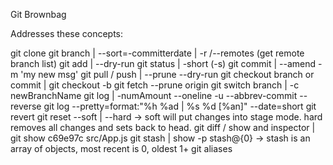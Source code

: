 Git Brownbag

Addresses these concepts:

git clone
git branch | --sort=-committerdate | -r /--remotes (get remote branch list)
git add | --dry-run
git status | -short (-s)
git commit | --amend -m 'my new msg' 
git pull / push | --prune --dry-run
git checkout branch or commit | git checkout -b
git fetch --prune origin
git switch branch | -c newBranchName
git log | -numAmount --oneline -u --abbrev-commit --reverse   git log --pretty=format:"%h %ad | %s %d [%an]" --date=short
git revert
git reset --soft | --hard -> soft will put changes into stage mode. hard removes all changes and sets back to head.
git diff / show and inspector | git show c69e97c src/App.js
git stash | show -p stash@{0}      -> stash is an array of objects, most recent is 0, oldest 1+
git aliases
